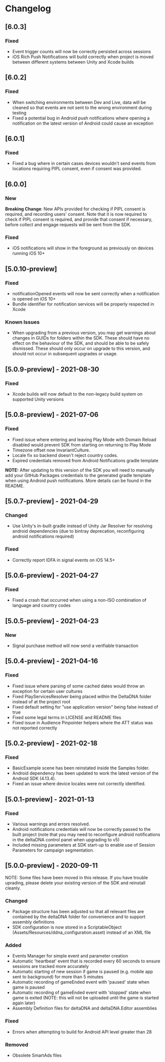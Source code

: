 # Changelog

## [6.0.3]

### Fixed
- Event trigger counts will now be correctly persisted across sessions
- iOS Rich Push Notifications will build correctly when project is moved between different systems between Unity and Xcode builds

## [6.0.2]

### Fixed
- When switching environments between Dev and Live, data will be cleaned so that events are not sent to the wrong environment during testing
- Fixed a potential bug in Android push notifications where opening a notification on the latest version of Android could cause an exception

## [6.0.1]

### Fixed
- Fixed a bug where in certain cases devices wouldn't send events from locations requiring PIPL consent, even if consent was provided.

## [6.0.0]

### New

**Breaking Change**: New APIs provided for checking if PIPL consent is required, and recording users' consent. Note that
it is now required to check if PIPL consent is required, and provide that consent if necessary, before collect and engage
requests will be sent from the SDK.

### Fixed
- iOS notifications will show in the foreground as previously on devices running iOS 10+

## [5.0.10-preview]

### Fixed
- notificationOpened events will now be sent correctly when a notification is opened on iOS 10+
- Bundle identifier for notification services will be properly respected in Xcode

### Known Issues
- When upgrading from a previous version, you may get warnings about changes in GUIDs for folders within the SDK. These should have
no effect on the behaviour of the SDK, and should be able to be safely dismissed. These should only occur on upgrade to this version,
and should not occur in subsequent upgrades or usage.

## [5.0.9-preview] - 2021-08-30

### Fixed 
- Xcode builds will now default to the non-legacy build system on supported Unity versions

## [5.0.8-preview] - 2021-07-06

### Fixed
- Fixed issue where entering and leaving Play Mode with Domain Reload disabled would prevent SDK from starting on returning to Play Mode
- Timezone offset now InvariantCulture. 
- Locale fix so backend doesn't reject country codes.
- Expired credentials removed from Android Notifications gradle template

**NOTE:** After updating to this version of the SDK you will need to manually add your GitHub Packages credentials to the generated gradle template when using Android push notifications.
More details can be found in the README.

## [5.0.7-preview] - 2021-04-29

### Changed
- Use Unity's in-built gradle instead of Unity Jar Resolver for resolving android dependencies (due to bintray deprecation, reconfiguring android notifications required)

### Fixed
- Correctly report IDFA in signal events on iOS 14.5+

## [5.0.6-preview] - 2021-04-27

### Fixed
- Fixed a crash that occurred when using a non-ISO combination of language and country codes

## [5.0.5-preview] - 2021-04-23

### New
- Signal purchase method will now send a verifiable transaction 

## [5.0.4-preview] - 2021-04-16

### Fixed
- Fixed issue where parsing of some cached dates would throw an exception for certain user cultures
- Fixed PlayServicesResolver being placed within the DeltaDNA folder instead of at the project root
- Fixed default setting for "use application version" being false instead of true
- Fixed some legal terms in LICENSE and README files
- Fixed issue in Audience Pinpointer helpers where the ATT status was not reported correctly

## [5.0.2-preview] - 2021-02-18

### Fixed
- BasicExample scene has been reinstated inside the Samples folder.
- Android dependency has been updated to work the latest version of the Android SDK (4.13.4).
- Fixed an issue where device locales were not correctly identified.

## [5.0.1-preview] - 2021-01-13

### Fixed
- Various warnings and errors resolved.
- Android notifications credentials will now be correctly passed to the built project (note that you may need to reconfigure android notifications in the deltaDNA control panel when upgrading to v5)
- Included missing parameters at SDK start-up to enable use of Session Parameters for campaign segmentation.

## [5.0.0-preview] - 2020-09-11

NOTE: Some files have been moved in this release. If you have trouble uprading, please delete your existing version of the SDK and reinstall cleanly.

### Changed
- Package structure has been adjusted so that all relevant files are contained by the deltaDNA folder for convenience and to support assembly definitions
- SDK configuration is now stored in a ScriptableObject (Assets/Resources/ddna_configuration.asset) instead of an XML file

### Added
- Events Manager for simple event and parameter creation
- Automatic 'heartbeat' event that is recorded every 60 seconds to ensure sessions are tracked more accurately
- Automatic starting of new session if game is paused (e.g. mobile app sent to background) for more than 5 minutes
- Automatic recording of gameEnded event with 'paused' state when game is paused
- Automatic recording of gameEnded event with 'stopped' state when game is exited (NOTE: this will not be uploaded until the game is started again later)
- Assembly Definition files for deltaDNA and deltaDNA.Editor assemblies

### Fixed
- Errors when attempting to build for Android API level greater than 28

### Removed
- Obsolete SmartAds files
